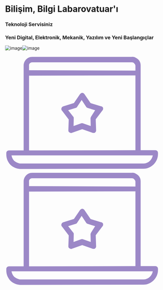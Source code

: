# Bilişim, Bilgi Labarovatuar'ı
### Teknoloji Servisiniz
### Yeni Digital, Elektronik, Mekanik, Yazılım ve Yeni Başlangıçlar

![image](https://github.com/Teknik24/Web/assets/151061166/789a155b-95bb-46d0-aefe-2e7bfda30061)![image](https://github.com/Teknik24/Web/assets/151061166/52bbf32c-22d1-4108-bcb9-67bb484aac7e)



<svg xmlns="http://www.w3.org/2000/svg" viewBox="0 0 80 60"><path d="M79.3 50.7c0-.8-.6-1.4-1.4-1.4h-7.6V5.4c0-1.2-.4-2.3-1.4-3.2-1-.8-2.1-1.4-3.2-1.2H14c-2.5 0-4.4 2.1-4.4 4.6v43.8H2c-.8 0-1.4.6-1.4 1.4v.7c0 2.1.8 3.9 2.2 5.4C4.2 58.2 6.2 59 8.2 59l63.5-.1c4.1 0 7.6-3.5 7.6-7.6v-.6zM14 3.8h51.8c.4 0 .8.1 1.2.6.3.3.6.7.6 1.2v2.5l-55.2-.2V5.4c-.1-.8.7-1.6 1.6-1.6zm-1.6 45.5V10.7l55.2-.1v38.7l-49.3.1h-5.9zm59.4 6.9H8.2c-1.2 0-2.5-.6-3.5-1.4-.7-.7-1.2-1.7-1.4-2.8h73.3c-.4 2.3-2.4 4.2-4.8 4.2zm-21-28.8c-.1-.4-.6-.8-1-.8l-5.5-1.7-3.2-4.7c-.3-.4-.7-.6-1.1-.6-.4 0-.8.3-1.1.6l-3.2 4.7-5.5 1.7c-.4.1-.8.4-1 1-.1.4 0 1 .3 1.2l3.5 4.6-.2 5.6c0 .4.1.8.6 1.1.3.1.6.3.8.3.1 0 .3 0 .4-.1l5.4-1.9 5.4 1.9c.4.1 1 .1 1.2-.1.4-.3.6-.7.6-1.1l-.2-5.8 3.5-4.6c.3-.3.4-.8.3-1.3zm-6.2 4.5c-.1.3-.3.6-.3.8l.1 4.1-4-1.4c-.3-.1-.7-.1-1 0l-3.9 1.4.1-4.1c0-.3-.1-.7-.3-.8l-2.6-3.3 4-1.2c.3-.1.6-.3.7-.6l2.3-3.5 2.3 3.5c.1.3.4.4.7.6l4 1.2-2.1 3.3z" fill="#9c88c7"/></svg>
<svg xmlns="http://www.w3.org/2000/svg" viewBox="0 0 80 60"><path d="M79.3 50.7c0-.8-.6-1.4-1.4-1.4h-7.6V5.4c0-1.2-.4-2.3-1.4-3.2-1-.8-2.1-1.4-3.2-1.2H14c-2.5 0-4.4 2.1-4.4 4.6v43.8H2c-.8 0-1.4.6-1.4 1.4v.7c0 2.1.8 3.9 2.2 5.4C4.2 58.2 6.2 59 8.2 59l63.5-.1c4.1 0 7.6-3.5 7.6-7.6v-.6zM14 3.8h51.8c.4 0 .8.1 1.2.6.3.3.6.7.6 1.2v2.5l-55.2-.2V5.4c-.1-.8.7-1.6 1.6-1.6zm-1.6 45.5V10.7l55.2-.1v38.7l-49.3.1h-5.9zm59.4 6.9H8.2c-1.2 0-2.5-.6-3.5-1.4-.7-.7-1.2-1.7-1.4-2.8h73.3c-.4 2.3-2.4 4.2-4.8 4.2zm-21-28.8c-.1-.4-.6-.8-1-.8l-5.5-1.7-3.2-4.7c-.3-.4-.7-.6-1.1-.6-.4 0-.8.3-1.1.6l-3.2 4.7-5.5 1.7c-.4.1-.8.4-1 1-.1.4 0 1 .3 1.2l3.5 4.6-.2 5.6c0 .4.1.8.6 1.1.3.1.6.3.8.3.1 0 .3 0 .4-.1l5.4-1.9 5.4 1.9c.4.1 1 .1 1.2-.1.4-.3.6-.7.6-1.1l-.2-5.8 3.5-4.6c.3-.3.4-.8.3-1.3zm-6.2 4.5c-.1.3-.3.6-.3.8l.1 4.1-4-1.4c-.3-.1-.7-.1-1 0l-3.9 1.4.1-4.1c0-.3-.1-.7-.3-.8l-2.6-3.3 4-1.2c.3-.1.6-.3.7-.6l2.3-3.5 2.3 3.5c.1.3.4.4.7.6l4 1.2-2.1 3.3z" fill="#9c88c7"/></svg>


